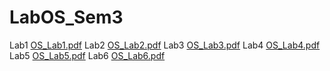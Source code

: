 # LabOS_Sem3
Lab1 [OS_Lab1.pdf](https://github.com/Dudostik/LabOS_Sem3/files/6249266/OS_Lab1.pdf)
Lab2 [OS_Lab2.pdf](https://github.com/Dudostik/LabOS_Sem3/files/6249268/OS_Lab2.pdf)
Lab3 [OS_Lab3.pdf](https://github.com/Dudostik/LabOS_Sem3/files/6249269/OS_Lab3.pdf)
Lab4 [OS_Lab4.pdf](https://github.com/Dudostik/LabOS_Sem3/files/6249270/OS_Lab4.pdf)
Lab5 [OS_Lab5.pdf](https://github.com/Dudostik/LabOS_Sem3/files/6249272/OS_Lab5.pdf)
Lab6 [OS_Lab6.pdf](https://github.com/Dudostik/LabOS_Sem3/files/6249273/OS_Lab6.pdf)

